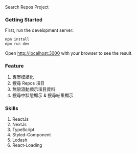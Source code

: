 Search Repos Project

### Getting Started

First, run the development server:

```bash
npm install
npm run dev
```

Open [http://localhost:3000](http://localhost:3000) with your browser to see the result.

### Feature
1. 專案模組化
2. 搜尋 Repos 項目
3. 無限滾動顯示項目資料
4. 搜尋中狀態顯示 & 搜尋結果顯示

### Skills
1. ReactJs
2. NextJs
3. TypeScript
4. Styled-Component
5. Lodash
6. React-Loading

###